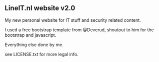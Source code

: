 ## LineIT.nl website v2.0

My new personal website for IT stuff and security related content.

I used a free bootstrap template from @Devcrud, shoutout to him for the bootstrap and javascript.

Everything else done by me.

see LICENSE.txt for more legal info.

